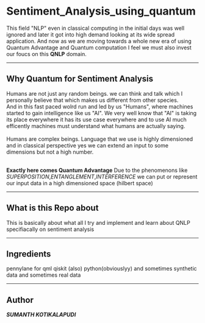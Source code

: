 # Sentiment_Analysis_using_quantum
This field "NLP" even in classical computing in the initial days was well ignored and later it got into high demand looking at its wide spread application.
And now as we are moving towards a whole new era of using Quantum Advantage and Quantum computation I feel we must also invest our foucs on this **QNLP** domain.

---

## Why Quantum for Sentiment Analysis
Humans are not just any random beings. we can think and talk which I personally believe that which makes us different from other species.<br>
And in this fast paced wolrd run and led by us "Humans", where machines started to gain intelligence like us "AI".
We very well know that "AI" is taking its place everywhere it has its use case everywhere and to use AI much efficently machines must understand what humans are actually saying.<br><br>
Humans are complex beings. Language that we use is highly dimensioned and in classical perspective yes we can extend an input to some dimensions but not a high number.<br><br>

<box>**Exactly here comes Quantum Advantage**</box>
Due to the phenomenons like *SUPERPOSITION*,*ENTANGLEMENT*,*INTERFERENCE* we can put or represent our input data in a high dimensioned space (hilbert space)

---
## What is this Repo about 
This is basically about what all I try and implement and learn about QNLP specifiacally on sentiment analysis 

---
## Ingredients
pennylane for qml 
qiskit (also)
python(obviouslyy)
and sometimes synthetic data and sometimes real data 

---
## Author
***SUMANTH KOTIKALAPUDI***

